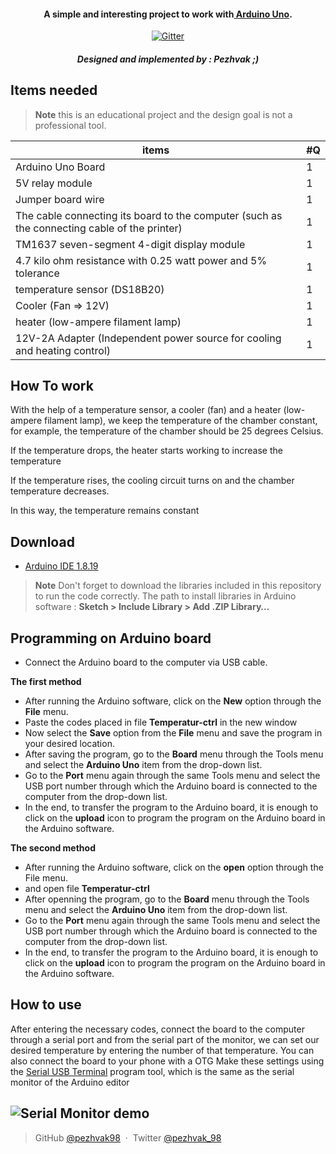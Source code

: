 <h4 align="center">A simple and interesting project to work with<a href="https://www.arduino.cc/" target="_blank"> Arduino Uno</a>.</h4>
<p align="center">
  <a href="https://www.arduino.cc/en/software">
    <img src="https://www.svgrepo.com/show/353423/arduino.svg"
         alt="Gitter">
  </a>
  <h5 align="center">Designed and implemented by : Pezhvak ;)</h5>
</p>

## Items needed

> **Note**
> this is an educational project and the design goal is not a professional tool.

| items                                                                                        | #Q  |
| -------------------------------------------------------------------------------------------- | --- |
| Arduino Uno Board                                                                            | 1   |
| 5V relay module                                                                              | 1   |
| Jumper board wire                                                                            | 1   |
| The cable connecting its board to the computer (such as the connecting cable of the printer) | 1   |
| TM1637 seven-segment 4-digit display module                                                  | 1   |
| 4.7 kilo ohm resistance with 0.25 watt power and 5% tolerance                                | 1   |
| temperature sensor (DS18B20)                                                                 | 1   |
| Cooler (Fan => 12V)                                                                          | 1   |
| heater (low-ampere filament lamp)                                                            | 1   |
| 12V-2A Adapter (Independent power source for cooling and heating control)                    | 1   |

## How To work

With the help of a temperature sensor, a cooler (fan) and a heater (low-ampere filament lamp), we keep the temperature of the chamber constant, for example, the temperature of the chamber should be 25 degrees Celsius.

If the temperature drops, the heater starts working to increase the temperature

If the temperature rises, the cooling circuit turns on and the chamber temperature decreases.

In this way, the temperature remains constant

## Download

- [Arduino IDE 1.8.19](https://www.arduino.cc/en/software)

> **Note**
> Don't forget to download the libraries included in this repository to run the code correctly.
> The path to install libraries in Arduino software :
> **Sketch > Include Library > Add .ZIP Library…**

## Programming on Arduino board

- Connect the Arduino board to the computer via USB cable.

**The first method**

- After running the Arduino software, click on the **New** option through the **File** menu.
- Paste the codes placed in file **Temperatur-ctrl** in the new window
- Now select the **Save** option from the **File** menu and save the program in your desired location.
- After saving the program, go to the **Board** menu through the Tools menu and select the **Arduino Uno** item from the drop-down list.
- Go to the **Port** menu again through the same Tools menu and select the USB port number through which the Arduino board is connected to the computer from the drop-down list.
- In the end, to transfer the program to the Arduino board, it is enough to click on the **upload** icon to program the program on the Arduino board in the Arduino software.

**The second method**

- After running the Arduino software, click on the **open** option through the File menu.
- and open file **Temperatur-ctrl**
- After openning the program, go to the **Board** menu through the Tools menu and select the **Arduino Uno** item from the drop-down list.
- Go to the **Port** menu again through the same Tools menu and select the USB port number through which the Arduino board is connected to the computer from the drop-down list.
- In the end, to transfer the program to the Arduino board, it is enough to click on the **upload** icon to program the program on the Arduino board in the Arduino software.

## How to use

After entering the necessary codes, connect the board to the computer through a serial port and from the serial part of the monitor, we can set our desired temperature by entering the number of that temperature. You can also connect the board to your phone with a OTG Make these settings using the [Serial USB Terminal](https://play.google.com/store/apps/details?id=de.kai_morich.serial_usb_terminal&hl=fa&gl=US&pli=1) program tool, which is the same as the serial monitor of the Arduino editor

## ![Serial Monitor demo](https://i.postimg.cc/vHfxLd8Y/Screenshot-from-2022-12-30-23-30-28.png)

> GitHub [@pezhvak98](https://github.com/pezhvak98) &nbsp;&middot;&nbsp;
> Twitter [@pezhvak_98](https://twitter.com/pezhvak_98)
